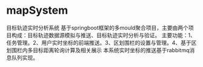 # mapSystem
目标轨迹实时分析系统
基于springboot框架的多mould聚合项目，主要由两个项目构成：目标轨迹数据源模拟与推送、目标轨迹实时分析与验证。
主要功能：1、任务管理。2、用户实时坐标的前端推送。3、区划围栏的设置与管理。4、基于区划围栏内多目标距离轮询计算及相关展示
本系统实时坐标的推送基于rabbitmq消息队列实现。
